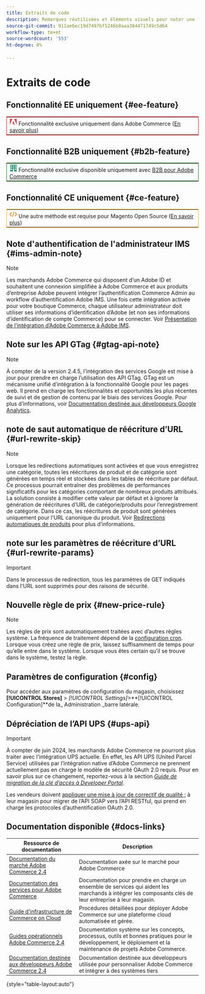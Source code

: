 ```yaml
---
title: Extraits de code
description: Remarques réutilisées et éléments visuels pour noter une fonctionnalité ou une page s’appliquant à une édition spécifique
source-git-commit: 911ae6ec19d7497bf5246b0aaa384471749c5d64
workflow-type: tm+mt
source-wordcount: '553'
ht-degree: 0%

---
```


# Extraits de code

## Fonctionnalité EE uniquement {#ee-feature}

<table style="border:1px solid red">
<tr><td><img alt="Fonctionnalité Adobe Commerce" src="../assets/adobe-logo.svg" width="20" height="20" /> Fonctionnalité exclusive uniquement dans Adobe Commerce (<a href="https://experienceleague.adobe.com/docs/commerce-admin/user-guides/home.html#product-editions">En savoir plus</a>)</td></tr>
</table>

## Fonctionnalité B2B uniquement {#b2b-feature}

<table style="border:1px solid green">
<tr><td><img alt="Fonctionnalité B2B pour Adobe Commerce" src="../assets/b2b.svg" width="20" height="20" /> Fonctionnalité exclusive disponible uniquement avec <a href="https://experienceleague.adobe.com/docs/commerce-admin/b2b/introduction.html?lang=en">B2B pour Adobe Commerce</a></td></tr>
</table>

## Fonctionnalité CE uniquement {#ce-feature}

<table style="border:1px solid orange">
<tr><td><img alt="Fonctionnalité Magento Open Source" src="../assets/open-source.svg" width="20" height="20" /> Une autre méthode est requise pour Magento Open Source (<a href="https://experienceleague.adobe.com/docs/commerce-admin/user-guides/home.html#product-editions">En savoir plus</a>)</td></tr>
</table>

## Note d&#39;authentification de l&#39;administrateur IMS {#ims-admin-note}

>[!NOTE]
>
>Les marchands Adobe Commerce qui disposent d’un Adobe ID et souhaitent une connexion simplifiée à Adobe Commerce et aux produits d’entreprise Adobe peuvent intégrer l’authentification Commerce Admin au workflow d’authentification Adobe IMS. Une fois cette intégration activée pour votre boutique Commerce, chaque utilisateur administrateur doit utiliser ses informations d’identification d’Adobe (et non ses informations d’identification de compte Commerce) pour se connecter. Voir [Présentation de l’intégration d’Adobe Commerce à Adobe IMS](/help/getting-started/adobe-ims-integration-overview.md).

## Note sur les API GTag {#gtag-api-note}

>[!NOTE]
>
>À compter de la version 2.4.5, l’intégration des services Google est mise à jour pour prendre en charge l’utilisation des API GTag. GTag est un mécanisme unifié d’intégration à la fonctionnalité Google pour les pages web. Il prend en charge les fonctionnalités et opportunités les plus récentes de suivi et de gestion de contenu par le biais des services Google. Pour plus d’informations, voir [Documentation destinée aux développeurs Google Analytics](https://developers.google.com/analytics/devguides/collection/gtagjs).

## note de saut automatique de réécriture d’URL {#url-rewrite-skip}

>[!NOTE]
>
>Lorsque les redirections automatiques sont activées et que vous enregistrez une catégorie, toutes les réécritures de produit et de catégorie sont générées en temps réel et stockées dans les tables de réécriture par défaut. Ce processus pourrait entraîner des problèmes de performances significatifs pour les catégories comportant de nombreux produits attribués. La solution consiste à modifier cette valeur par défaut et à ignorer la génération de réécritures d’URL de catégorie/produits pour l’enregistrement de catégorie. Dans ce cas, les réécritures de produit sont générées uniquement pour l’URL canonique du produit. Voir [Redirections automatiques de produits](/help/merchandising-promotions/url-redirect-product-automatic.md) pour plus d’informations.

## note sur les paramètres de réécriture d’URL {#url-rewrite-params}

>[!IMPORTANT]
>
>Dans le processus de redirection, tous les paramètres de GET indiqués dans l&#39;URL sont supprimés pour des raisons de sécurité.

## Nouvelle règle de prix {#new-price-rule}

>[!NOTE]
>
>Les règles de prix sont automatiquement traitées avec d’autres règles système. La fréquence de traitement dépend de la [configuration cron](https://experienceleague.adobe.com/docs/commerce-operations/configuration-guide/cli/configure-cron-jobs.html). Lorsque vous créez une règle de prix, laissez suffisamment de temps pour qu’elle entre dans le système. Lorsque vous êtes certain qu’il se trouve dans le système, testez la règle.

## Paramètres de configuration {#config}

Pour accéder aux paramètres de configuration du magasin, choisissez **[!UICONTROL Stores]** > _[!UICONTROL Settings]_>**[!UICONTROL Configuration]**de la_ Administration _barre latérale.

## Dépréciation de l’API UPS {#ups-api}

>[!IMPORTANT]
>
>À compter de juin 2024, les marchands Adobe Commerce ne pourront plus traiter avec l’intégration UPS actuelle. En effet, les API UPS (United Parcel Service) utilisées par l’intégration native d’Adobe Commerce ne prennent actuellement pas en charge le modèle de sécurité OAuth 2.0 requis. Pour en savoir plus sur ce changement, reportez-vous à la section [_Guide de migration de la clé d’accès à Developer Portal_](https://developer.ups.com/oauth-developer-guide). <br/>
>
>Les vendeurs doivent [appliquer une mise à jour de correctif de qualité ;](https://experienceleague.adobe.com/docs/commerce-knowledge-base/kb/troubleshooting/known-issues-patches-attached/ups-shipping-method-integration-migration-from-soap-to-restful-api.html) à leur magasin pour migrer de l’API SOAP vers l’API RESTful, qui prend en charge les protocoles d’authentification OAuth 2.0.


## Documentation disponible {#docs-links}

| Ressource de documentation | Description |
|----------------------- | ----------- |
| [Documentation du marché Adobe Commerce 2.4](../landing/home.md) | Documentation axée sur le marché pour Adobe Commerce |
| [Documentation des services pour Adobe Commerce](https://experienceleague.adobe.com/docs/commerce-merchant-services/user-guides/home.html) | Documentation pour prendre en charge un ensemble de services qui aident les marchands à intégrer les composants clés de leur entreprise à leur magasin. |
| [Guide d’infrastructure de Commerce on Cloud](https://experienceleague.adobe.com/docs/commerce-cloud-service/user-guide/overview.html) | Procédures détaillées pour déployer Adobe Commerce sur une plateforme cloud automatisée et gérée. |
| [Guides opérationnels Adobe Commerce 2.4](https://experienceleague.adobe.com/docs/commerce-operations/operational-guides/home.html) | Documentation système sur les concepts, processus, outils et bonnes pratiques pour le développement, le déploiement et la maintenance de projets Adobe Commerce. |
| [Documentation destinée aux développeurs Adobe Commerce 2.4](https://developer.adobe.com/commerce/docs) | Documentation destinée aux développeurs utilisée pour personnaliser Adobe Commerce et intégrer à des systèmes tiers |

{style="table-layout:auto"}
